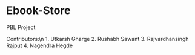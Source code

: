 # Ebook-Store

<p>PBL Project</p>

<p>Contributors:\n
  1. Utkarsh Gharge
  2. Rushabh Sawant
  3. Rajvardhansingh Rajput
  4. Nagendra Hegde
</p>
